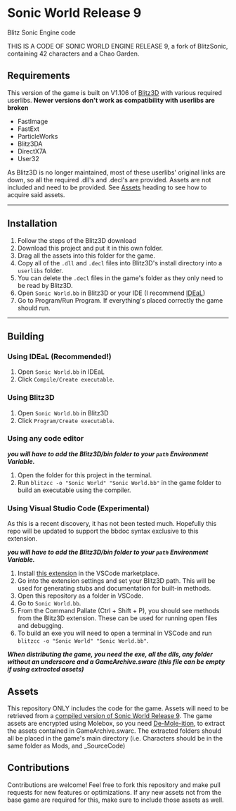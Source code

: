 # Sonic World Release 9

Blitz Sonic Engine code

THIS IS A CODE OF SONIC WORLD ENGINE RELEASE 9, a fork of BlitzSonic, containing 42 characters and a Chao Garden.

## Requirements

This version of the game is built on V1.106 of [Blitz3D](https://www.blitzcoder.org/forum/downloads.php) with various required userlibs.
**Newer versions don't work as compatibility with userlibs are broken**

- FastImage
- FastExt
- ParticleWorks
- Blitz3DA
- DirectX7A
- User32

As Blitz3D is no longer maintained, most of these userlibs' original links are down, so all the required .dll's and .decl's are provided.
Assets are not included and need to be provided. See [Assets]() heading to see how to acquire said assets.

 ------------------------------------------------------------------------

## Installation

1. Follow the steps of the Blitz3D download
2. Download this project and put it in this own folder.
3. Drag all the assets into this folder for the game.
4. Copy all of the `.dll` and `.decl` files into Blitz3D's install directory into a `userlibs` folder.
5. You can delete the `.decl` files in the game's folder as they only need to be read by Blitz3D.
6. Open `Sonic World.bb` in Blitz3D or your IDE (I recommend [IDEaL](http://www.fungamesfactory.com/download.php?get=IDEalSetup_0.8.87.exe))
7. Go to Program/Run Program. If everything's placed correctly the game should run.

 ------------------------------------------------------------------------

## Building

### Using IDEaL (Recommended!)

1. Open `Sonic World.bb` in IDEaL
2. Click `Compile/Create executable`.

### Using Blitz3D

1. Open `Sonic World.bb` in Blitz3D
2. Click `Program/Create executable`.

### Using any code editor

***you will have to add the Blitz3D/**bin** folder to your `path` Environment Variable.***

1. Open the folder for this project in the terminal.
2. Run ```blitzcc -o "Sonic World" "Sonic World.bb"``` in the game folder to build an executable using the compiler.

### Using Visual Studio Code (Experimental)

As this is a recent discovery, it has not been tested much. Hopefully this repo will be updated to support the bbdoc syntax exclusive to this extension.

***you will have to add the Blitz3D/**bin** folder to your `path` Environment Variable.***

1. Install [this extension](https://marketplace.visualstudio.com/items?itemName=dones.blitz3d) in the VSCode marketplace.
2. Go into the extension settings and set your Blitz3D path. This will be used for generating stubs and documentation for built-in methods.
3. Open this repository as a folder in VSCode.
4. Go to `Sonic World.bb`.
5. From the Command Pallate (Ctrl + Shift + P), you should see methods from the Blitz3D extension. These can be used for running open files and debugging.
6. To build an exe you will need to open a terminal in VSCode and run ```blitzcc -o "Sonic World" "Sonic World.bb"```.


***When distributing the game, you need the exe, all the dlls, any folder without an underscore and a GameArchive.swarc (this file can be empty if using extracted assets)***

## Assets

This repository ONLY includes the code for the game. Assets will need to be retrieved from a [compiled version of Sonic World Release 9](https://www.mediafire.com/file/jo038klpjdu3c6c/Sonic_World_Release_9.zip/file).
The game assets are encrypted using Molebox, so you need [De-Mole-ition](https://lifeinhex.com/updated-molebox-unpacker/), to extract the assets contained in GameArchive.swarc.
The extracted folders should all be placed in the game's main directory (i.e. Characters should be in the same folder as Mods, and _SourceCode)

## Contributions

Contributions are welcome! Feel free to fork this repository and make pull requests for new features or optimizations. If any new assets not from the base game are required for this, make sure to include those assets as well.
